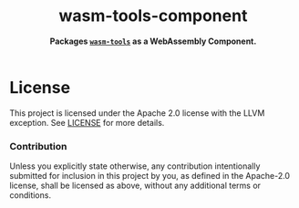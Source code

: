 <h1 align="center">wasm-tools-component</h1>
<div align="center">
  <strong>
    Packages <a href="https://github.com/bytecodealliance/wasm-tools"><code>wasm-tools</code></a> as a WebAssembly Component.
  </strong>
</div>

<br />

# License

This project is licensed under the Apache 2.0 license with the LLVM exception.
See [LICENSE](LICENSE) for more details.

### Contribution

Unless you explicitly state otherwise, any contribution intentionally submitted
for inclusion in this project by you, as defined in the Apache-2.0 license,
shall be licensed as above, without any additional terms or conditions.
